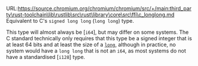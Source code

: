 URL:https://source.chromium.org/chromium/chromium/src/+/main:third_party\rust-toolchain\lib\rustlib\src\rust\library\core\src\ffi\c_longlong.md
Equivalent to C's `signed long long` (`long long`) type.

This type will almost always be [`i64`], but may differ on some systems. The C standard technically only requires that this type be a signed integer that is at least 64 bits and at least the size of a [`long`], although in practice, no system would have a `long long` that is not an `i64`, as most systems do not have a standardised [`i128`] type.

[`long`]: c_int
